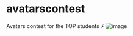 # avatarscontest
Avatars contest for the TOP students ⚡
![image](https://user-images.githubusercontent.com/52705623/199925349-4dfabe02-2fc4-4f6f-aa41-544409597d42.png)
